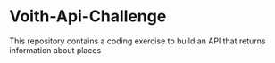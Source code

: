 # Voith-Api-Challenge
This repository contains a coding exercise to build an API that returns information about places

